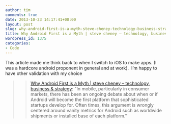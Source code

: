 ```yaml
---
author: tim
comments: true
date: 2013-10-23 14:17:41+00:00
layout: post
slug: why-android-first-is-a-myth-steve-cheney-technology-business-strategy
title: Why Android First is a Myth | steve cheney – technology, business & strategy
wordpress_id: 1375
categories:
- Code
---
```


This article made me think back to when I switch to iOS to make apps. (I was a hardcore android proponent in general and at work).  I’m happy to have other validation with my choice




<blockquote>

> 
> [Why Android First is a Myth | steve cheney – technology, business & strategy](http://stevecheney.com/why-android-first-is-a-myth/): "In mobile, particularly in consumer markets, there has been an ongoing debate about when or if Android will become the first platform that sophisticated startups develop for. Often times, this argument is wrongly centered around vanity metrics for Android such as worldwide shipments or installed base of each platform."
> 
> 
</blockquote>
